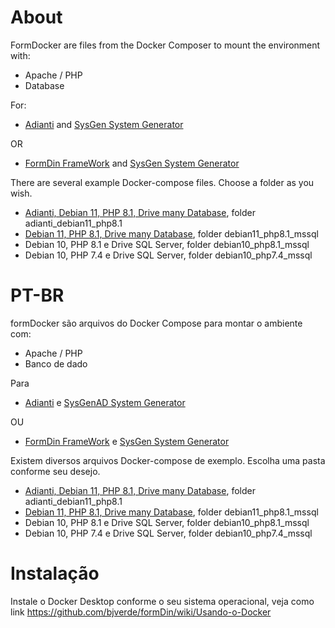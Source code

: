# About

FormDocker are files from the Docker Composer to mount the environment with: 
* Apache / PHP
* Database

For: 
* [Adianti](https://www.adianti.com.br/) and [SysGen System Generator](https://github.com/bjverde/sysgen/releases/latest)

OR

* [FormDin FrameWork](https://github.com/bjverde/formDin) and [SysGen System Generator](https://github.com/bjverde/sysgen/releases/latest)

There are several example Docker-compose files. Choose a folder as you wish.
* [Adianti, Debian 11, PHP 8.1, Drive many Database](adianti_debian11_php8.1/README.md), folder adianti_debian11_php8.1
* [Debian 11, PHP 8.1, Drive many Database](debian11_php8.1_mssql/README.md), folder debian11_php8.1_mssql
* Debian 10, PHP 8.1 e Drive SQL Server, folder debian10_php8.1_mssql
* Debian 10, PHP 7.4 e Drive SQL Server, folder debian10_php7.4_mssql

# PT-BR
formDocker são arquivos do Docker Compose para montar o ambiente com: 
* Apache / PHP
* Banco de dado


Para 
* [Adianti](https://www.adianti.com.br/) e [SysGenAD System Generator](https://github.com/bjverde/sysgen/releases/latest)

OU 

* [FormDin FrameWork](https://github.com/bjverde/formDin) e [SysGen System Generator](https://github.com/bjverde/sysgen/releases/latest)





Existem diversos arquivos Docker-compose de exemplo. Escolha uma pasta conforme seu desejo.
* [Adianti, Debian 11, PHP 8.1, Drive many Database](adianti_debian11_php8.1/README.md), folder adianti_debian11_php8.1
* [Debian 11, PHP 8.1, Drive many Database](debian11_php8.1_mssql/README.md), folder debian11_php8.1_mssql
* Debian 10, PHP 8.1 e Drive SQL Server, folder debian10_php8.1_mssql
* Debian 10, PHP 7.4 e Drive SQL Server, folder debian10_php7.4_mssql


# Instalação 

Instale o Docker Desktop conforme o seu sistema operacional, veja como link https://github.com/bjverde/formDin/wiki/Usando-o-Docker
